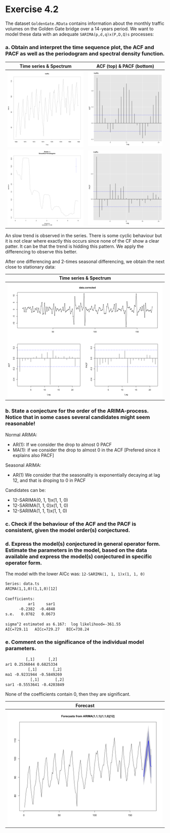 # Exercise 4.2

The dataset `GoldenGate.RData` contains information about the monthly traffic volumes on the Golden Gate bridge over a 14-years period. We want to model these data with an adequate `SARIMA(p,d,q)x(P,D,Q)s` processes:

### a. Obtain and interpret the time sequence plot, the ACF and PACF as well as the periodogram and spectral density function.

Time series & Spectrum                | ACF (top) & PACF (bottom)         |
|:-----------------------------------:|:---------------------------------:|
|![](img/4_2_ts_traffic.png "ARMA3")    |![](img/4_2_acf_traffic.png "ARMA3") |
|![](img/4_2_spec10_traffic.png "ARMA3")|![](img/4_2_pacf_traffic.png "ARMA3")|


An slow trend is observed in the series. There is some cyclic behaviour but it is not clear where exactly this occurs since none of the CF show a clear patter. It can be that the trend is hidding this pattern. We apply the differencing to observe this better.

After one differencing and 2-times seasonal differencing, we obtain the next close to stationary data:

Time series & Spectrum                |
|:-----------------------------------:|
|![](img/4_2_corrected.png "ARMA3")  |

### b. State a conjecture for the order of the ARIMA-process. Notice that in some cases several candidates might seem reasonable!

Normal ARIMA:
- AR(1): If we consider the drop to almost 0 PACF
- MA(1): if we consider the drop to almost 0 in the ACF [Prefered since it explains also PACF]

Seasonal ARIMA:
- AR(1) We consider that the seasonality is exponentially decaying at lag 12, and that is droping to 0 in PACF

Candidates can be:

- 12-SARIMA(0, 1, 1)x(1, 1, 0)
- 12-SARIMA(1, 1, 0)x(1, 1, 0)
- 12-SARIMA(1, 1, 1)x(1, 1, 0)

### c. Check if the behaviour of the ACF and the PACF is consistent, given the model order(s) conjectured.

### d. Express the model(s) conjectured in general operator form. Estimate the parameters in the model, based on the data available and express the model(s) conjectured in specific operator form.


The model with the lower AICc was: `12-SARIMA(1, 1, 1)x(1, 1, 0)`

```
Series: data.ts 
ARIMA(1,1,0)(1,1,0)[12] 

Coefficients:
          ar1     sar1
      -0.2382  -0.4848
s.e.   0.0782   0.0673

sigma^2 estimated as 6.167:  log likelihood=-361.55
AIC=729.11   AICc=729.27   BIC=738.24
```

### e. Comment on the significance of the individual model parameters.


```
         [,1]      [,2]
ar1 0.2536044 0.6825334
          [,1]       [,2]
ma1 -0.9231944 -0.5849269
           [,1]       [,2]
sar1 -0.5553641 -0.4203849

```

None of the coefficients contain 0, then they are significant.


Forecast                |
|:-----------------------------------:|
|![](img/4_2_foreacasting.png "ARMA3")  |
